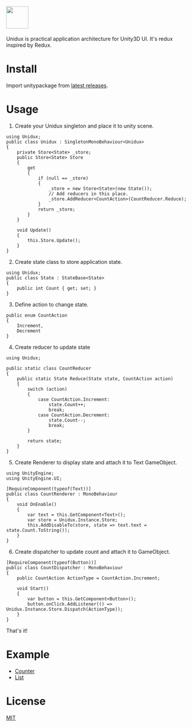 # <a href="https://github.com/mattak/Unidux"><img src="https://raw.githubusercontent.com/mattak/Unidux/master/art/unidux-logo-horizontal.png" height="60"></a>

Unidux is practical application architecture for Unity3D UI.
It's redux inspired by Redux.

# Install

Import unitypackage from [latest releases](https://github.com/mattak/Unidux/releases).

# Usage

1. Create your Unidux singleton and place it to unity scene.

```
using Unidux;
public class Unidux : SingletonMonoBehaviour<Unidux>
{
    private Store<State> _store;
    public Store<State> Store
    {
        get
        {
            if (null == _store)
            {
                _store = new Store<State>(new State());
                // Add reducers in this place.
                _store.AddReducer<CountAction>(CountReducer.Reduce);
            }
            return _store;
        }
    }

    void Update()
    {
        this.Store.Update();
    }
}
```

2. Create state class to store application state.

```
using Unidux;
public class State : StateBase<State>
{
    public int Count { get; set; }
}
```

3. Define action to change state.

```
public enum CountAction
{
    Increment,
    Decrement
}
```

4. Create reducer to update state

```
using Unidux;

public static class CountReducer
{
    public static State Reduce(State state, CountAction action)
    {
        switch (action)
        {
            case CountAction.Increment:
                state.Count++;
                break;
            case CountAction.Decrement:
                state.Count--;
                break;
        }

        return state;
    }
}
```

5. Create Renderer to display state and attach it to Text GameObject.

```
using UnityEngine;
using UnityEngine.UI;

[RequireComponent(typeof(Text))]
public class CountRenderer : MonoBehaviour
{
    void OnEnable()
    {
        var text = this.GetComponent<Text>();
        var store = Unidux.Instance.Store;
        this.AddDisableTo(store, state => text.text = state.Count.ToString());
    }
}
```

6. Create dispatcher to update count and attach it to GameObject.

```
[RequireComponent(typeof(Button))]
public class CountDispatcher : MonoBehaviour
{
    public CountAction ActionType = CountAction.Increment;

    void Start()
    {
        var button = this.GetComponent<Button>();
        button.onClick.AddListener(() => Unidux.Instance.Store.Dispatch(ActionType));
    }
}
```

That's it!


# Example

- [Counter](Assets/UniduxExample/Counter)
- [List](Assets/UniduxExample/List)

# License

[MIT](./LICENSE.md)
